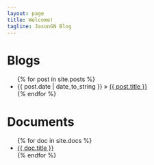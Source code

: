 ```yaml
---
layout: page
title: Welcome!
tagline: JasonGN Blog
---
```


# Blogs
<ul class="posts">
  {% for post in site.posts %}
    <li><span>{{ post.date | date_to_string }}</span> &raquo; <a href="{{ BASE_PATH }}{{ post.url }}">{{ post.title }}</a></li>
  {% endfor %}
</ul>

# Documents
<ul class="docs">
  {% for doc in site.docs %}
    <li><a href="{{ BASE_PATH }}{{ doc.url }}">{{ doc.title }}</a></li>
  {% endfor %}
</ul>

